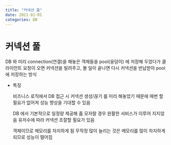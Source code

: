 ```yaml
---
title: "커넥션 풀"
date: 2021-01-01
categories: DB
---
```


# 커넥션 풀

DB 와 미리 connection(연결)을 해놓은 객체들을 pool(웅덩이) 에 저장해 두었다가 클라이언트 요청이 오면 커넥션을 빌려주고, 볼 일이 끝나면 다시 커넥션을 반납받아 pool에 저장하는 방식

- 특징

  비즈니스 로직에서 DB 접근 시 커넥션 생성/끊기 를 미리 해놓았기 때문에 매번 할 필요가 없어져 성능 향상을 기대할 수 있음

  DB 에서 기본적으로 일정량 제공해 줌
  모자랄 경우 원활한 서비스가 이루어 지지않음
  유저수에 따라 커넥션 조잘할 필요가 있음

  객체이므로 메모리를 차지하게 됨
  무작정 많이 늘리는 것은 메모리를 많이 차지하게 되므로 성능이 떨어짐
